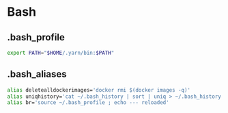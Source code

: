 # Bash


## .bash_profile
```bash
export PATH="$HOME/.yarn/bin:$PATH"
```

## .bash_aliases
```bash
alias deletealldockerimages='docker rmi $(docker images -q)'
alias uniqhistory='cat ~/.bash_history | sort | uniq > ~/.bash_history.uniq'
alias br='source ~/.bash_profile ; echo --- reloaded'
```
